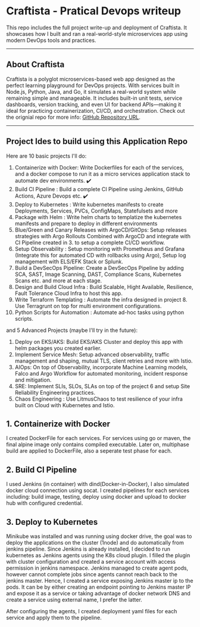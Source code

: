 
# Craftista - Pratical Devops writeup
This repo includes the full project write-up and deployment of Craftista. It showcases how I built and ran a real-world-style microservices app using modern DevOps tools and practices.

---
## About Craftista
Craftista is a polyglot microservices-based web app designed as the perfect learning playground for DevOps projects. With services built in Node.js, Python, Java, and Go, it simulates a real-world system while remaining simple and manageable. It includes built-in unit tests, service dashboards, version tracking, and even UI for backend APIs—making it ideal for practicing containerization, CI/CD, and orchestration. 
Check out the orignial repo for more info: [GitHub Repository URL](https://github.com/craftista).

---
## Project Ides to build using this Application Repo 

Here are 10 basic projects I'll do:
  1.  Containerize with Docker: Write Dockerfiles for each of the services, and a docker compose to run it as a micro services application stack to automate dev environments. ✔️
  2.  Build CI Pipeline : Build a complete CI Pipeline using Jenkins, GitHub Actions, Azure Devops etc.  ✔️
  3.  Deploy to Kubernetes : Write kubernetes manifests to create Deployments, Services, PVCs, ConfigMaps, Statefulsets and more  
  4.  Package with Helm : Write helm charts to templatize the kubernetes manifests and prepare to deploy in different environments  
  5.  Blue/Green and Canary Releases with ArgoCD/GitOps: Setup releases strategies with Argo Rollouts Combined with ArgoCD and integrate with CI Pipeline created in 3. to setup a complete CI/CD workflow.  
  6.  Setup Observability : Setup monitoring with Prometheus and Grafana (Integrate this for automated CD with rollbacks using Argo), Setup log management with ELS/EFK Stack or Splunk.
  7.  Build a DevSecOps Pipeline: Create a DevSecOps Pipeline by adding SCA, SAST, Image Scanning, DAST, Compliance Scans, Kubernetes Scans etc. and more at each stage.
  8.  Design and Build Cloud Infra : Build Scalable, Hight Available, Resilience, Fault Tolerance Cloud Infra to host this app.
  9.  Write Terraform Templating : Automate the infra designed in project 8. Use Terragrunt on top for multi environment configurations.  
  10.  Python Scripts for Automation : Automate ad-hoc tasks using python scripts.

and 5 Advanced Projects (maybe I'll try in the future):  

  1. Deploy on EKS/AKS: Build EKS/AKS Cluster and deploy this app with helm packages you created earlier.
  2. Implement Service Mesh: Setup advanced observability, traffic management and shaping, mutual TLS, client retries and more with Istio.
  3. AIOps: On top of Observability, incorporate Machine Learning models, Falco and Argo Workflow for automated monitoring, incident response and mitigation.
  4. SRE: Implement SLIs, SLOs, SLAs on top of the project 6 and setup Site Reliability Engineering practices.  
  5. Chaos Engineering : Use LitmusChaos to test resilience of your infra built on Cloud with Kubernetes and Istio.

## 1.  Containerize with Docker
I created DockerFile for each services. For services using go or maven, the final alpine image only contains compiled executable. Later on, multiphase build are applied to DockerFile, also a seperate test phase for each. 
## 2.  Build CI Pipeline
I used Jenkins (in container) with dind(Docker-in-Docker), I also simulated docker cloud connection using socat. I created pipelines for each services including: build image, testing, deploy using docker and upload to docker hub with configured credential.
## 3.  Deploy to Kubernetes
Minikube was installed and was running using docker drive, the goal was to deploy the applications on the cluster (1node) and do automatically from jenkins pipeline. Since Jenkins is already installed, I decided to run kubernetes as Jenkins agents using the K8s cloud plugin. I filled the plugin with cluster configuration and created a service account with access permission in jenkins namespace. Jenkins managed to create agent pods, however cannot complete jobs since  agents cannot reach back to the jenkins master. Hence, I created a service exposing Jenkins master ip to the pods. It can be by either creating an endpoint pointing to Jenkins master IP and expose it as a service or taking advantage of docker network DNS and create a service using external name, I prefer the latter.

After configuring the agents, I created deployment yaml files for each service and apply them to the pipeline. 







